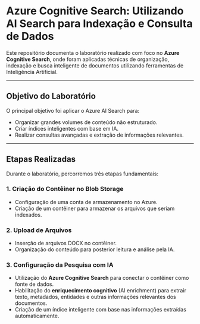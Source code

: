 # Azure Cognitive Search: Utilizando AI Search para Indexação e Consulta de Dados

Este repositório documenta o laboratório realizado com foco no **Azure Cognitive Search**, onde foram aplicadas técnicas de organização, indexação e busca inteligente de documentos utilizando ferramentas de Inteligência Artificial.

---

## Objetivo do Laboratório

O principal objetivo foi aplicar o Azure AI Search para:
- Organizar grandes volumes de conteúdo não estruturado.
- Criar índices inteligentes com base em IA.
- Realizar consultas avançadas e extração de informações relevantes.

---

## Etapas Realizadas

Durante o laboratório, percorremos três etapas fundamentais:

### 1. **Criação do Contêiner no Blob Storage**
- Configuração de uma conta de armazenamento no Azure.
- Criação de um contêiner para armazenar os arquivos que seriam indexados.

### 2. **Upload de Arquivos**
- Inserção de arquivos DOCX no contêiner.
- Organização do conteúdo para posterior leitura e análise pela IA.

### 3. **Configuração da Pesquisa com IA**
- Utilização do **Azure Cognitive Search** para conectar o contêiner como fonte de dados.
- Habilitação do **enriquecimento cognitivo** (AI enrichment) para extrair texto, metadados, entidades e outras informações relevantes dos documentos.
- Criação de um índice inteligente com base nas informações extraídas automaticamente.

